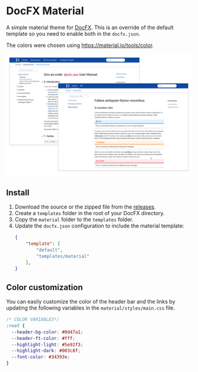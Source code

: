 # DocFX Material

A simple material theme for [DocFX](https://dotnet.github.io/docfx/). This is an
override of the default template so you need to enable both in the `docfx.json`.

The colors were chosen using <https://material.io/tools/color>.

![DocFX Material Site](./docs/images/material-site.png)

## Install

1. Download the source or the zipped file from the [releases](https://github.com/ovasquez/docfx-material/releases).
2. Create a `templates` folder in the root of your DocFX directory.
3. Copy the `material` folder to the `templates` folder.
4. Update the `docfx.json` configuration to include the material template:
    ```json
    {
        "template": [
            "default",
            "templates/material"
        ],
    }
    ```

## Color customization

You can easily customize the color of the header bar and the links by updating
the following variables in the `material/styles/main.css` file.

```css
/* COLOR VARIABLES*/
:root {
  --header-bg-color: #0d47a1;
  --header-ft-color: #fff;
  --highlight-light: #5e92f3;
  --highlight-dark: #003c8f;
  --font-color: #34393e;
}
```
